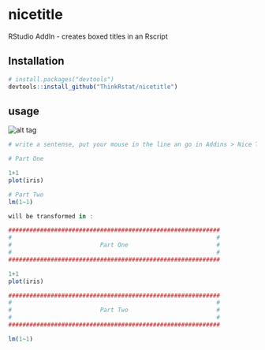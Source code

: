 # nicetitle
RStudio AddIn - creates boxed titles in an Rscript

## Installation

```R
# install.packages("devtools")
devtools::install_github("ThinkRstat/nicetitle")
```
## usage

![alt tag](https://raw.githubusercontent.com/ThinkRstat/nicetitle/master/demo.gif)



```R
# write a sentense, put your mouse in the line an go in Addins > Nice Title

# Part One

1+1
plot(iris)

# Part Two
lm(1~1)

will be transformed in :

############################################################
#                                                          #
#                         Part One                         #
#                                                          #
############################################################

1+1
plot(iris)

############################################################
#                                                          #
#                         Part Two                         #
#                                                          #
############################################################

lm(1~1)

```
